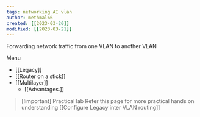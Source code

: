 ```yaml
---
tags: networking AI vlan 
author: methmal66
created: [[2023-03-20]]
modified: [[2023-03-21]]
---
```

Forwarding network traffic from one VLAN to another VLAN

Menu
- [[Legacy]]
- [[Router on a stick]]
- [[Multilayer]]
	- [[Advantages.]]

>[!important] Practical lab
>Refer this page for more practical hands on understanding
>[[Configure Legacy inter VLAN routing]]

